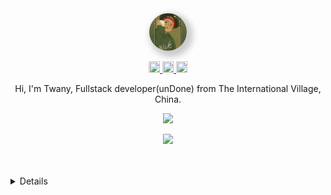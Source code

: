 <!-- [![github-profile](https://mayandev.oss-cn-hangzhou.aliyuncs.com/uPic/github-profile.svg)](https://www.calligrapher.ai/) -->

<!-- # 👋 Hey there -->

<!-- - 🎸 Play guitar to relax after work
- ⚽️ Good at ball games, especially soccer
- 🚴 Enjoy cycling, here is [my cycling trip](https://mayandev.top/cycling/) from ShangHai to WuHan
- ✍️ Write [blogs](https://mayandev.top) sometimes
- 🎨  Learning to paint with iPad recently -->


<!-- <img align="right" src="https://github-readme-stats.vercel.app/api?username=Twany&show_icons=true&icon_color=5094F0&text_color=718096&bg_color=ffffff&hide_title=false" /> -->


<!-- [Weibo](http://weibo.com/pc175) • [Twitter](https://twitter.com/jaywcjlove) • [E-Mail](mailto:wowohoo@qq.com) • [Sponsor](https://wangchujiang.com/sponsor.html) -->

<div align="center">
  <a href="https://wangchujiang.com/">
<img width="60" style="border-radius: 100px;box-shadow:5px 5px 10px 5px #ccc;" height="60" src="https://raw.githubusercontent.com/Twany/picGoStore/master/67efa54dfa9d782e991ea50c4ac31a42_1.jpg" />
  </a>
  <br>
  <p>
    <a href="http://weibo.com/pc175">
      <img width="18" height="18" src="https://raw.githubusercontent.com/jaywcjlove/jaywcjlove/master/imgs/weibo.svg?sanitize=true" />
    </a>
    <a href="https://twitter.com/jaywcjlove">
      <img width="18" height="18" src="https://raw.githubusercontent.com/jaywcjlove/jaywcjlove/master/imgs/twitter.svg?sanitize=true" />
    </a>
    <a href="mailto:wowohoo@qq.com">
      <img width="18" height="18" src="https://raw.githubusercontent.com/jaywcjlove/jaywcjlove/master/imgs/mail.svg?sanitize=true" />
    </a>
  </p>
  <p>Hi, I'm Twany, Fullstack developer(unDone) from The International Village, China.</p>
  <p>
    <a _href="https://wangchujiang.com/">
      <img src="https://github-readme-stats.vercel.app/api?username=Twany&show_icons=true&icon_color=805AD5&text_color=718096&bg_color=ffffff&hide_title=true&hide_border=true&hide=contribs,issues" />
    </a>
  </p>
  
  <p>
    <a href="https://wangchujiang.com/">
      <img src="https://github-profile-trophy.vercel.app/?username=Twany&theme=flat&title=Stars,Followers,Commit,MultiLanguage&margin-w=5&row=1&column=4" />
    </a>
  </p>
  
  <br>
  <br>
</div>

<details>



<a href="https://uiwjs.github.io/json-viewer/">json-viewer</a> • 
<a href="https://uiwjs.github.io/npm-unpkg/">npm-unpkg</a> • 
<a href="https://uiwjs.github.io/react-run-web/">run-web</a> • 
<a href="https://uiwjs.github.io/keycode-info/">keycode-info</a> • 
<a href="https://uiwjs.github.io/ui-color/">ui-color</a> • 
<a href="https://jaywcjlove.github.io/nginx-editor/">nginx-editor</a> • 
<a href="https://jaywcjlove.github.io/linux-command/">linux-command</a> • 
<a href="https://jaywcjlove.github.io/github-rank/">github-rank</a> • 
<a href="https://jaywcjlove.github.io/dev-site/">dev-site</a> • 
<a href="https://jaywcjlove.github.io/logo/">logo</a>
